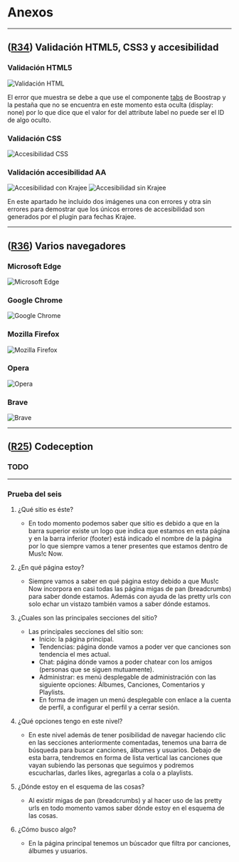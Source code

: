 # Anexos
---

## **([R34](https://github.com/alevidals/musicnow/issues/34)) Validación HTML5, CSS3 y accesibilidad**

### Validación HTML5

![Validación HTML](images/validacion_html.png)

El error que muestra se debe a que use el componente [tabs](https://getbootstrap.com/docs/4.5/components/navs/#tabs) de Boostrap y la pestaña que no se encuentra en este momento esta oculta (display: none) por lo que dice que el valor for del attribute label no puede ser el ID de algo oculto.

### Validación CSS

![Accesibilidad CSS](images/validacion_css.png)

### Validación accesibilidad AA

![Accesibilidad con Krajee](images/validacion_accesibilidad_con_krajee.png)
![Accesibilidad sin Krajee](images/validacion_accesibilidad_sin_krajee.png)

En este apartado he incluido dos imágenes una con errores y otra sin errores para demostrar que los únicos errores de accesibilidad son generados por el plugin para fechas Krajee.

---

## **([R36](https://github.com/alevidals/musicnow/issues/36)) Varios navegadores**

### Microsoft Edge

![Microsoft Edge](images/prueba_navegador_edge.png)

### Google Chrome

![Google Chrome](images/prueba_navegador_chrome.png)

### Mozilla Firefox

![Mozilla Firefox](images/prueba_navegador_firefox.png)

### Opera

![Opera](images/prueba_navegador_opera.png)

### Brave

![Brave](images/prueba_navegador_brave.png)

---

## **([R25](https://github.com/alevidals/musicnow/issues/25)) Codeception**

### TODO

---

### Prueba del seis

 1. ¿Qué sitio es éste?
    - En todo momento podemos saber que sitio es debido a que en la barra superior existe un logo que indica que estamos en esta página y en la barra inferior (footer) está indicado el nombre de la página por lo que siempre vamos a tener presentes que estamos dentro de Mus!c Now.

 2. ¿En qué página estoy?
    - Siempre vamos a saber en qué página estoy debido a que Mus!c Now incorpora en casi todas las página migas de pan (breadcrumbs) para saber donde estamos. Además con ayuda de las pretty urls con solo echar un vistazo también vamos a saber dónde estamos.

 3. ¿Cuales son las principales secciones del sitio?
    - Las principales secciones del sitio son:
        - Inicio: la página principal.
        - Tendencias: página donde vamos a poder ver que canciones son tendencia el mes actual.
        - Chat: página dónde vamos a poder chatear con los amigos (personas que se siguen mutuamente).
        - Administrar: es menú desplegable de administración con las siguiente opciones: Álbumes, Canciones, Comentarios y Playlists.
        - En forma de imagen un menú desplegable con enlace a la cuenta de perfil, a configurar el perfil y a cerrar sesión.

 4. ¿Qué opciones tengo en este nivel?
    - En este nivel además de tener posibilidad de navegar haciendo clic en las secciones anteriormente comentadas, tenemos una barra de búsqueda para buscar canciones, álbumes y usuarios. Debajo de esta barra, tendremos en forma de lista vertical las canciones que vayan subiendo las personas que seguimos y podremos escucharlas, darles likes, agregarlas a cola o a playlists.

 5. ¿Dónde estoy en el esquema de las cosas?
    - Al existir migas de pan (breadcrumbs) y al hacer uso de las pretty urls en todo momento vamos saber dónde estoy en el esquema de las cosas.

 6. ¿Cómo busco algo?
    - En la página principal tenemos un búscador que filtra por canciones, álbumes y  usuarios.